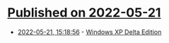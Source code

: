 # [Published on 2022-05-21](index.md)

* [2022-05-21, 15:18:56](https://news.ycombinator.com/item?id=31458635) - [Windows XP Delta Edition](https://xpdelta.weebly.com/)
